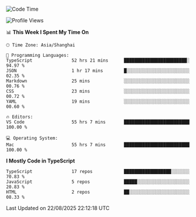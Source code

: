 <!--START_SECTION:waka-->
![Code Time](http://img.shields.io/badge/Code%20Time-8%2C186%20hrs%2034%20mins-blue)

![Profile Views](http://img.shields.io/badge/Profile%20Views-1-blue)

📊 **This Week I Spent My Time On** 

```text
🕑︎ Time Zone: Asia/Shanghai

💬 Programming Languages: 
TypeScript               52 hrs 21 mins      ████████████████████████░   94.97 % 
JSON                     1 hr 17 mins        █░░░░░░░░░░░░░░░░░░░░░░░░   02.35 % 
Markdown                 25 mins             ░░░░░░░░░░░░░░░░░░░░░░░░░   00.76 % 
CSS                      23 mins             ░░░░░░░░░░░░░░░░░░░░░░░░░   00.72 % 
YAML                     19 mins             ░░░░░░░░░░░░░░░░░░░░░░░░░   00.60 % 

🔥 Editors: 
VS Code                  55 hrs 7 mins       █████████████████████████   100.00 % 

💻 Operating System: 
Mac                      55 hrs 7 mins       █████████████████████████   100.00 % 
```

**I Mostly Code in TypeScript** 

```text
TypeScript               17 repos            ██████████████████░░░░░░░   70.83 % 
JavaScript               5 repos             █████░░░░░░░░░░░░░░░░░░░░   20.83 % 
HTML                     2 repos             ██░░░░░░░░░░░░░░░░░░░░░░░   08.33 % 
```




 Last Updated on 22/08/2025 22:12:18 UTC
<!--END_SECTION:waka-->
